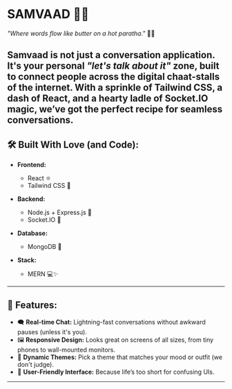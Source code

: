 # **SAMVAAD** 📡💬  #
*"Where words flow like butter on a hot paratha."* 🧈🥞  

**Samvaad** is not just a conversation application. It's your personal *"let's talk about it"* zone, built to connect people across the digital chaat-stalls of the internet. With a sprinkle of Tailwind CSS, a dash of React, and a hearty ladle of Socket.IO magic, we’ve got the perfect recipe for seamless conversations.
---
## **🛠️ Built With Love (and Code):**
- **Frontend:**  
  - React ⚛️  
  - Tailwind CSS 🎨  

- **Backend:**  
  - Node.js + Express.js 🚀  
  - Socket.IO 📡  

- **Database:**  
  - MongoDB 🍃  

- **Stack:**  
  - MERN 💻✨

---
## **🚀 Features:**
- 🗨️ **Real-time Chat:** Lightning-fast conversations without awkward pauses (unless it's you).  
- 🖼️ **Responsive Design:** Looks great on screens of all sizes, from tiny phones to wall-mounted monitors.  
- 🌈 **Dynamic Themes:** Pick a theme that matches your mood or outfit (we don't judge).  
- 👥 **User-Friendly Interface:** Because life’s too short for confusing UIs.
---
